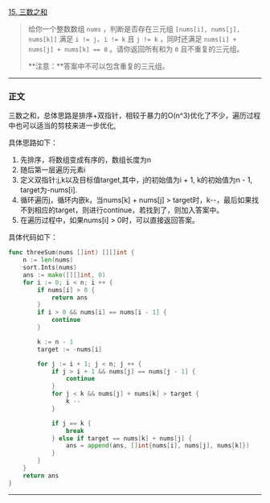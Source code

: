 [15. 三数之和](https://leetcode.cn/problems/3sum/)

>给你一个整数数组 `nums` ，判断是否存在三元组 `[nums[i], nums[j], nums[k]]` 满足 `i != j`、`i != k` 且 `j != k` ，同时还满足 `nums[i] + nums[j] + nums[k] == 0` 。请你返回所有和为 `0` 且不重复的三元组。
>
>**注意：**答案中不可以包含重复的三元组。

----

### 正文

三数之和，总体思路是排序+双指针，相较于暴力的O(n^3)优化了不少，遍历过程中也可以适当的剪枝来进一步优化,

具体思路如下：

1. 先排序，将数组变成有序的，数组长度为n
2. 随后第一层遍历元素i
3. 定义双指针:j,k以及目标值target,其中，j的初始值为i + 1, k的初始值为n - 1, target为-nums[i].
4. 循环遍历j，循环内嵌k，当nums[k] + nums[j] > target时，k--，最后如果找不到相应的target，则进行continue，若找到了，则加入答案中。
5. 在遍历过程中，如果nums[i] > 0时，可以直接返回答案。

具体代码如下：

```go
func threeSum(nums []int) [][]int {
    n := len(nums)
    sort.Ints(nums)
    ans := make([][]int, 0)
    for i := 0; i < n; i ++ {
        if nums[i] > 0 {
            return ans
        }
        if i > 0 && nums[i] == nums[i - 1] {
            continue
        }

        k := n - 1
        target := -nums[i]

        for j := i + 1; j < n; j ++ {
            if j > i + 1 && nums[j] == nums[j - 1] {
                continue
            }
            for j < k && nums[j] + nums[k] > target {
                k --
            }

            if j == k {
                break
            } else if target == nums[k] + nums[j] {
                ans = append(ans, []int{nums[i], nums[j], nums[k]})
            }
        }
    }
    return ans
}
```

----

